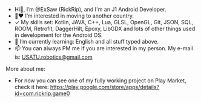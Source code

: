 - Hi👋, I’m @ExSaw (RickRip), and I'm an J1 Android Developer.
- 👀❤ I’m interested in moving to another country.
- ✓ My skills set: Kotlin, JAVA, C++, Lua, GLSL, OpenGL, Git, JSON, SQL, ROOM, Retrofit, DaggerHilt, Epoxy, LibGDX and lots of other things used in development for the Android OS.
- 🌱 I’m currently learning: English and all stuff typed above.
- 📫 You can always PM me if you are interested in my person. My e-mail is: USATU.robotics@gmail.com

More about me:
- For now you can see one of my fully working project on Play Market, 
check it here: https://play.google.com/store/apps/details?id=com.rickrip.game0

<!---
ExSaw/ExSaw is a ✨ special ✨ repository because its `README.md` (this file) appears on your GitHub profile.
You can click the Preview link to take a look at your changes.
--->
